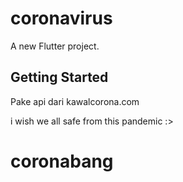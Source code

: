 # coronavirus

A new Flutter project.

## Getting Started

Pake api dari kawalcorona.com

i wish we all safe from this pandemic :>
# coronabang
